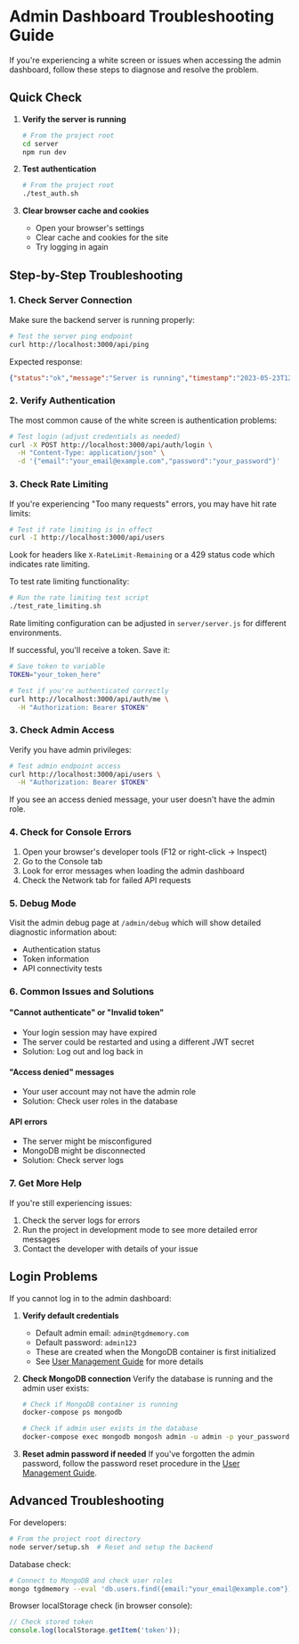 # Admin Dashboard Troubleshooting Guide

If you're experiencing a white screen or issues when accessing the admin dashboard, follow these steps to diagnose and resolve the problem.

## Quick Check

1. **Verify the server is running**
   ```bash
   # From the project root
   cd server
   npm run dev
   ```

2. **Test authentication**
   ```bash
   # From the project root
   ./test_auth.sh
   ```

3. **Clear browser cache and cookies**
   - Open your browser's settings
   - Clear cache and cookies for the site
   - Try logging in again

## Step-by-Step Troubleshooting

### 1. Check Server Connection

Make sure the backend server is running properly:

```bash
# Test the server ping endpoint
curl http://localhost:3000/api/ping
```

Expected response:
```json
{"status":"ok","message":"Server is running","timestamp":"2023-05-23T12:34:56.789Z","environment":"development"}
```

### 2. Verify Authentication

The most common cause of the white screen is authentication problems:

```bash
# Test login (adjust credentials as needed)
curl -X POST http://localhost:3000/api/auth/login \
  -H "Content-Type: application/json" \
  -d '{"email":"your_email@example.com","password":"your_password"}'
```

### 3. Check Rate Limiting 

If you're experiencing "Too many requests" errors, you may have hit rate limits:

```bash
# Test if rate limiting is in effect
curl -I http://localhost:3000/api/users
```

Look for headers like `X-RateLimit-Remaining` or a 429 status code which indicates rate limiting.

To test rate limiting functionality:
```bash
# Run the rate limiting test script
./test_rate_limiting.sh
```

Rate limiting configuration can be adjusted in `server/server.js` for different environments.

If successful, you'll receive a token. Save it:

```bash
# Save token to variable
TOKEN="your_token_here"

# Test if you're authenticated correctly
curl http://localhost:3000/api/auth/me \
  -H "Authorization: Bearer $TOKEN"
```

### 3. Check Admin Access

Verify you have admin privileges:

```bash
# Test admin endpoint access
curl http://localhost:3000/api/users \
  -H "Authorization: Bearer $TOKEN"
```

If you see an access denied message, your user doesn't have the admin role.

### 4. Check for Console Errors

1. Open your browser's developer tools (F12 or right-click → Inspect)
2. Go to the Console tab
3. Look for error messages when loading the admin dashboard
4. Check the Network tab for failed API requests

### 5. Debug Mode

Visit the admin debug page at `/admin/debug` which will show detailed diagnostic information about:
- Authentication status
- Token information
- API connectivity tests

### 6. Common Issues and Solutions

#### "Cannot authenticate" or "Invalid token"
- Your login session may have expired
- The server could be restarted and using a different JWT secret
- Solution: Log out and log back in

#### "Access denied" messages
- Your user account may not have the admin role
- Solution: Check user roles in the database

#### API errors
- The server might be misconfigured
- MongoDB might be disconnected
- Solution: Check server logs

### 7. Get More Help

If you're still experiencing issues:
1. Check the server logs for errors
2. Run the project in development mode to see more detailed error messages
3. Contact the developer with details of your issue

## Login Problems

If you cannot log in to the admin dashboard:

1. **Verify default credentials**
   - Default admin email: `admin@tgdmemory.com`
   - Default password: `admin123`
   - These are created when the MongoDB container is first initialized
   - See [User Management Guide](./docs/USER_MANAGEMENT.md) for more details

2. **Check MongoDB connection**
   Verify the database is running and the admin user exists:
   ```bash
   # Check if MongoDB container is running
   docker-compose ps mongodb
   
   # Check if admin user exists in the database
   docker-compose exec mongodb mongosh admin -u admin -p your_password --eval "db.getSiblingDB('tgdmemory').users.findOne({roles: {\\$in: ['admin']}})"
   ```

3. **Reset admin password if needed**
   If you've forgotten the admin password, follow the password reset procedure in the [User Management Guide](./docs/USER_MANAGEMENT.md).

## Advanced Troubleshooting

For developers:

```bash
# From the project root directory
node server/setup.sh  # Reset and setup the backend
```

Database check:
```bash
# Connect to MongoDB and check user roles
mongo tgdmemory --eval 'db.users.find({email:"your_email@example.com"}).pretty()'
```

Browser localStorage check (in browser console):
```javascript
// Check stored token
console.log(localStorage.getItem('token'));
```

